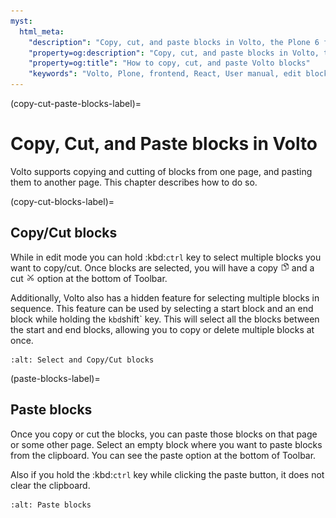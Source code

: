 ```yaml
---
myst:
  html_meta:
    "description": "Copy, cut, and paste blocks in Volto, the Plone 6 frontend."
    "property=og:description": "Copy, cut, and paste blocks in Volto, the Plone 6 frontend."
    "property=og:title": "How to copy, cut, and paste Volto blocks"
    "keywords": "Volto, Plone, frontend, React, User manual, edit blocks, copy, cut, paste"
---
```


(copy-cut-paste-blocks-label)=

# Copy, Cut, and Paste blocks in Volto

Volto supports copying and cutting of blocks from one page, and pasting them to another page.
This chapter describes how to do so.

(copy-cut-blocks-label)=

## Copy/Cut blocks

While in edit mode you can hold :kbd:`ctrl` key to select multiple blocks you want to copy/cut.
Once blocks are selected, you will have a copy <img alt="../_static/copy.svg" src="../_static/copy.svg" style="height: 1em;"> and a cut <img alt="../_static/cut.svg" src="../_static/cut.svg" style="height: 1em;"> option at the bottom of Toolbar.

Additionally, Volto also has a hidden feature for selecting multiple blocks in sequence.
This feature can be used by selecting a start block and an end block while holding the `kbd`shift` key.
This will select all the blocks between the start and end blocks, allowing you to copy or delete multiple blocks at once.

```{image} ../_static/user-manual/blocks/block-copy-cut.gif
:alt: Select and Copy/Cut blocks
```

(paste-blocks-label)=

## Paste blocks

Once you copy or cut the blocks, you can paste those blocks on that page or some other page.
Select an empty block where you want to paste blocks from the clipboard.
You can see the paste option <i class="fas fa-clipboard"></i> at the bottom of Toolbar.

Also if you hold the :kbd:`ctrl` key while clicking the paste button, it does not clear the clipboard.

```{image} ../_static/user-manual/blocks/block-paste.gif
:alt: Paste blocks
```